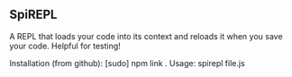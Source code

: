 SpiREPL
--------

A REPL that loads your code into its context and reloads it when you save your code. Helpful for testing!

Installation (from github):
    [sudo] npm link .
Usage:
    spirepl file.js